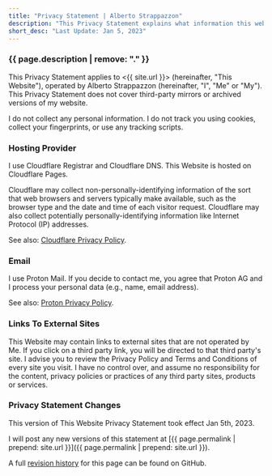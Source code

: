 ```yaml
---
title: "Privacy Statement | Alberto Strappazzon"
description: "This Privacy Statement explains what information this website collects about its visitors."
short_desc: "Last Update: Jan 5, 2023"
---
```


### {{ page.description | remove: "." }}

This Privacy Statement applies to <{{ site.url }}> (hereinafter, "This Website"), operated by Alberto Strappazzon (hereinafter, "I", "Me" or "My"). This Privacy Statement does not cover third-party mirrors or archived versions of my website.

I do not collect any personal information. I do not track you using cookies, collect your fingerprints, or use any tracking scripts.

### Hosting Provider

I use Cloudflare Registrar and Cloudflare DNS. This Website is hosted on Cloudflare Pages.

Cloudflare may collect non-personally-identifying information of the sort that web browsers and servers typically make available, such as the browser type and the date and time of each visitor request. Cloudflare  may also collect potentially personally-identifying information like Internet Protocol (IP) addresses.

See also: [Cloudflare Privacy Policy](https://www.cloudflare.com/privacypolicy/).

### Email

I use Proton Mail. If you decide to contact me, you agree that Proton AG and I process your personal data (e.g., name, email address).

See also: [Proton Privacy Policy](https://proton.me/legal/privacy).

### Links To External Sites

This Website may contain links to external sites that are not operated by Me. If you click on a third party link, you will be directed to that third party's site.
I advise you to review the Privacy Policy and Terms and Conditions of every site you visit.
I have no control over, and assume no responsibility for the content, privacy policies or practices of any third party sites, products or services.

### Privacy Statement Changes

This version of This Website Privacy Statement took effect Jan 5th, 2023.

I will post any new versions of this statement at [{{ page.permalink | prepend: site.url }}]({{ page.permalink | prepend: site.url }}).

A full [revision history](https://github.com/Strappazzon/www/commits/master/pages/privacy.md) for this page can be found on GitHub.
